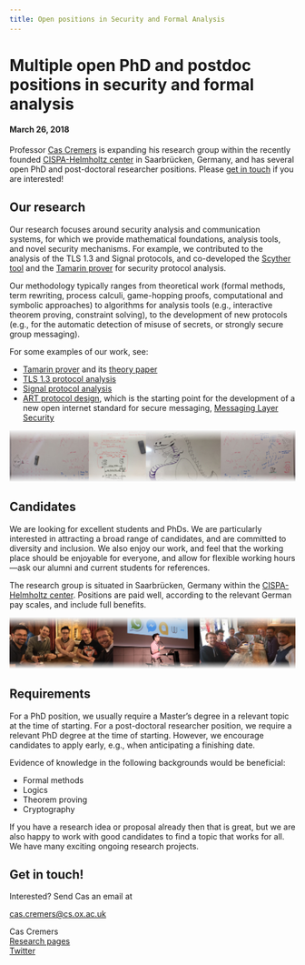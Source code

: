 ```yaml
---
title: Open positions in Security and Formal Analysis
---
```


# Multiple open PhD and postdoc positions in security and formal analysis

#### March 26, 2018

Professor [Cas Cremers](https://www.cs.ox.ac.uk/people/cas.cremers/intro.html) is expanding his research group within the recently founded [CISPA-Helmholtz center](https://cispa.saarland/) in Saarbrücken, Germany, and has several open PhD and post-doctoral researcher positions. Please [get in touch](mailto:cas.cremers@cs.ox.ac.uk) if you are interested!

## Our research

Our research focuses around security analysis and communication systems, for which we provide mathematical foundations, analysis tools, and novel security mechanisms.  For example, we contributed to the analysis of the TLS 1.3 and Signal protocols, and co-developed the [Scyther tool](https://www.cs.ox.ac.uk/people/cas.cremers/scyther/) and the [Tamarin prover](https://tamarin-prover.github.io/) for security protocol analysis.

Our methodology typically ranges from theoretical work (formal methods, term rewriting, process calculi, game-hopping proofs, computational and symbolic approaches) to algorithms for analysis tools (e.g., interactive theorem proving, constraint solving), to the development of new protocols (e.g., for the automatic detection of misuse of secrets, or strongly secure group messaging).

For some examples of our work, see:

- [Tamarin prover](https://tamarin-prover.github.io/) and its [theory paper](https://www.cs.ox.ac.uk/people/cas.cremers/downloads/papers/dh_tamarin_extended_v1.pdf)
- [TLS 1.3 protocol analysis](https://tls13tamarin.github.io/TLS13Tamarin/docs/tls13tamarin-draft21.pdf)
- [Signal protocol analysis](https://eprint.iacr.org/2016/1013.pdf)
- [ART protocol design](https://eprint.iacr.org/2017/666.pdf), which is
  the starting point for the development of a new open
  internet standard for secure messaging,
  [Messaging Layer Security](https://tools.ietf.org/html/draft-barnes-mls-protocol-00)

<span class="imageline"><a href="assets/images/whiteboards.jpg"><img src="assets/images/whiteboards.jpg"></a></span>

## Candidates

We are looking for excellent students and PhDs. We are particularly interested in attracting a broad range of candidates, and are committed to diversity and inclusion. We also enjoy our work, and feel that the working place should be enjoyable for everyone, and allow for flexible working hours&mdash;ask our alumni and current students for references.

The research group is situated in Saarbrücken, Germany within the [CISPA-Helmholtz center](https://cispa.saarland/). Positions are paid well, according to the relevant German pay scales, and include full benefits.

<span class="imageline"><a href="assets/images/people.jpg"><img src="assets/images/people.jpg"></a></span>

## Requirements

For a PhD position, we usually require a Master’s degree in a relevant topic at the time of starting.
For a post-doctoral researcher position, we require a relevant PhD degree at the time of starting. However, we encourage candidates to apply early, e.g., when anticipating a finishing date.

Evidence of knowledge in the following backgrounds would be beneficial:

- Formal methods
- Logics
- Theorem proving
- Cryptography

If you have a research idea or proposal already then that is great, but we are also happy to work with good candidates to find a topic that works for all. We have many exciting ongoing research projects.


## Get in touch!

Interested? Send Cas an email at

  [cas.cremers@cs.ox.ac.uk](mailto:cas.cremers@cs.ox.ac.uk)
  
Cas Cremers<br />
[Research pages](https://www.cs.ox.ac.uk/people/cas.cremers/intro.html)<br />
[Twitter](https://twitter.com/CasCremers)<br />



